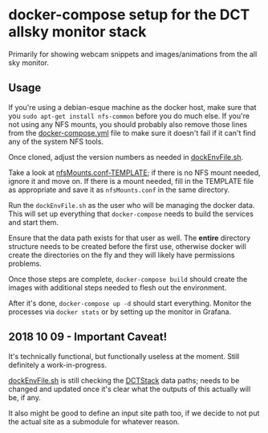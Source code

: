 # docker-compose setup for the DCT allsky monitor stack

Primarily for showing webcam snippets and images/animations from the all sky monitor.

## Usage

If you're using a debian-esque machine as the docker host,
make sure that you ```sudo apt-get install nfs-common``` 
before you do much else.  If you're not using any NFS mounts,
you should probably also remove those lines from the 
[docker-compose.yml](docker-compose.yml) file to make sure it 
doesn't fail if it can't find any of the system NFS tools.

Once cloned, adjust the version numbers as needed in 
[dockEnvFile.sh](dockEnvFile.sh).

Take a look at [nfsMounts.conf-TEMPLATE](nfsMounts.conf-TEMPLATE);
if there is no NFS mount needed, ignore it and move on.  If there
is a mount needed, fill in the TEMPLATE file as appropriate and 
save it as ```nfsMounts.conf``` in the same directory.

Run the ```dockEnvFile.sh``` as the user who will be
managing the docker data.  This will set up everything that
```docker-compose``` needs to build the services and start them.

Ensure that the data path exists for that user as well.  The 
__entire__ directory structure needs to be created before the
first use, otherwise docker will create the directories on the fly
and they will likely have permissions problems.

Once those steps are complete, ```docker-compose build``` should 
create the images with additional steps needed to flesh out the environment.

After it's done, ```docker-compose up -d```
should start everything.  Monitor the processes via ```docker stats```
or by setting up the monitor in Grafana.

## 2018 10 09 - Important Caveat!

It's technically functional, but functionally useless at the moment. 
Still definitely a work-in-progress.

[dockEnvFile.sh](dockEnvFile.sh) is still checking the 
[DCTStack](../DCTStack) data paths; needs to be changed and updated 
once it's clear what the outputs of this actually will be, if any.  

It also might be good to define an input site path too, if we decide 
to not put the actual site as a submodule for whatever reason.
